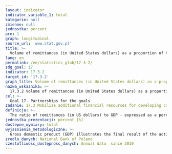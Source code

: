 ```yaml
---
layout: indicator
indicator_variable_1: total
kategorie: null
zmienne: null
jednostka: percent
pre: 1
graph: longitudinal
source_url: 'www.stat.gov.pl'
title: >-
  Volume of remittances (in United States dollars) as a proportion of total GDP
lang: en
permalink: /en/statistics_glob/17-3-2/
sdg_goal: 17
indicator: 17.3.2
target_id: '17.3.2'
graph_title: Volume of remittances (in United States dollars) as a proportion of total GDP
nazwa_wskaznika: >-
  17.3.2 Volume of remittances (in United States dollars) as a proportion of total GDP
cel: >-
  Goal 17. Partnerships for the goals
zadanie: 17.3 Mobilize additional financial resources for developing countries from multiple sources
definicja: >-
  The ratio of remittances (in US dollars) to GDP - expressed as a percentage.
jednostka_prezentacji: percent [%]
dostepne_wymiary: total
wyjasnienia_metodologiczne: >-
  Gross domestic product (GDP) illustrates the final result of the activity of all entities of the national economy (resident producer units – domestic) in a given year. The exact definition and methodology for calculating GDP is contained in the regulation (EU) No 549/2013 of the European Parliament and of the Council of 21 May 2013 on the European system of national and regional accounts in the European Union (ESA 2010).GDP value can be calculated in three ways: from the production side GDP is the sum of value added of all institutional sectors or all sections of the Polish Classification of Activities (PKD) of domestic production entities plus taxes less subsidies on products, from the distribution side GDP is calculated as the sum of domestic demand, i.e. final consumption expenditure and gross capital formation as well as external balance of goods and services, as the sum of uses in the total economy generation of income account (compensation of employees, taxes less subsidies on production and imports, gross operating surplus and mixed income of the total economy).
zrodlo_danych: National Bank of Poland
czestotliwosc_dostępnosc_danych: Annual data  since 2010
---
```

